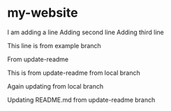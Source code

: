 # my-website
I am adding a line
Adding second line
Adding third line

This line is from example branch

From update-readme

This is from update-readme from local branch

Again updating from local branch

Updating README.md from update-readme branch
